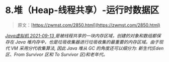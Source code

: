 <!--yml
category: 未分类
date: 0001-01-01 00:00:00
-->

# 8.堆（Heap-线程共享）-运行时数据区

> 原文：[https://zwmst.com/2850.html](https://zwmst.com/2850.html)

   [ *Java虚拟机* ](https://zwmst.com/java%e8%99%9a%e6%8b%9f%e6%9c%ba)*[ <time datetime="2021-09-13T23:19:55+08:00"> 2021-09-13 </time> ](https://zwmst.com/2850.html)  是被线程共享的一块内存区域，创建的对象和数组都保存在 Java 堆内存中，也是垃圾收集器进行垃圾收集的最重要的内存区域。由于现代 VM 采用分代收集算法, 因此 Java 堆从 GC 的角度还可以细分为: 新生代(Eden 区、From Survivor 区和 To Survivor 区)和老年代。*